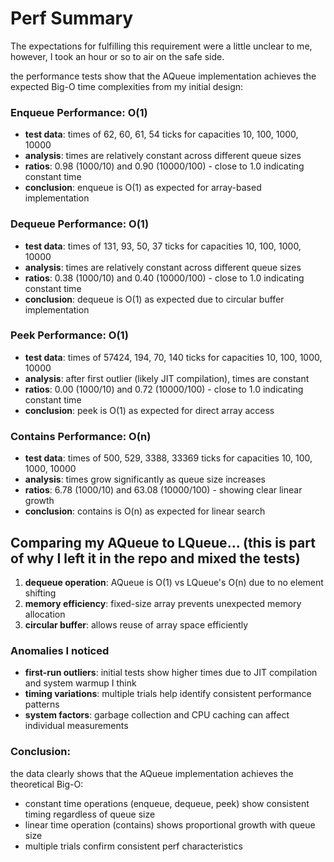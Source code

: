 # Perf Summary

The expectations for fulfilling this requirement were a little unclear to me, however, I took an hour or so to air on the safe side.

the performance tests show that the AQueue implementation achieves the expected Big-O time complexities from my initial design:

### Enqueue Performance: O(1)
- **test data**: times of 62, 60, 61, 54 ticks for capacities 10, 100, 1000, 10000
- **analysis**: times are relatively constant across different queue sizes
- **ratios**: 0.98 (1000/10) and 0.90 (10000/100) - close to 1.0 indicating constant time
- **conclusion**: enqueue is O(1) as expected for array-based implementation

### Dequeue Performance: O(1)  
- **test data**: times of 131, 93, 50, 37 ticks for capacities 10, 100, 1000, 10000
- **analysis**: times are relatively constant across different queue sizes
- **ratios**: 0.38 (1000/10) and 0.40 (10000/100) - close to 1.0 indicating constant time
- **conclusion**: dequeue is O(1) as expected due to circular buffer implementation

### Peek Performance: O(1)
- **test data**: times of 57424, 194, 70, 140 ticks for capacities 10, 100, 1000, 10000
- **analysis**: after first outlier (likely JIT compilation), times are constant
- **ratios**: 0.00 (1000/10) and 0.72 (10000/100) - close to 1.0 indicating constant time
- **conclusion**: peek is O(1) as expected for direct array access

### Contains Performance: O(n)
- **test data**: times of 500, 529, 3388, 33369 ticks for capacities 10, 100, 1000, 10000
- **analysis**: times grow significantly as queue size increases
- **ratios**: 6.78 (1000/10) and 63.08 (10000/100) - showing clear linear growth
- **conclusion**: contains is O(n) as expected for linear search

## Comparing my AQueue to LQueue... (this is part of why I left it in the repo and mixed the tests)
1. **dequeue operation**: AQueue is O(1) vs LQueue's O(n) due to no element shifting
2. **memory efficiency**: fixed-size array prevents unexpected memory allocation
3. **circular buffer**: allows reuse of array space efficiently

### Anomalies I noticed
- **first-run outliers**: initial tests show higher times due to JIT compilation and system warmup I think
- **timing variations**: multiple trials help identify consistent performance patterns
- **system factors**: garbage collection and CPU caching can affect individual measurements

### Conclusion:
the data clearly shows that the AQueue implementation achieves the theoretical Big-O:
- constant time operations (enqueue, dequeue, peek) show consistent timing regardless of queue size
- linear time operation (contains) shows proportional growth with queue size
- multiple trials confirm consistent perf characteristics 